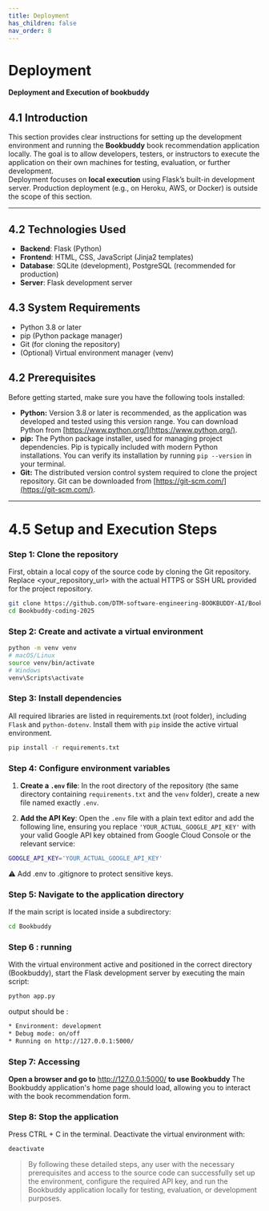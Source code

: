 ```yaml
---
title: Deployment
has_children: false
nav_order: 8
---
```



# Deployment   
**Deployment and Execution of bookbuddy**

## 4.1 Introduction  
This section provides clear instructions for setting up the development environment and running the **Bookbuddy** book recommendation application locally. The goal is to allow developers, testers, or instructors to execute the application on their own machines for testing, evaluation, or further development.  
Deployment focuses on **local execution** using Flask’s built-in development server. Production deployment (e.g., on Heroku, AWS, or Docker) is outside the scope of this section.

---

## 4.2 Technologies Used  
- **Backend**: Flask (Python)  
- **Frontend**: HTML, CSS, JavaScript (Jinja2 templates)  
- **Database**: SQLite (development), PostgreSQL (recommended for production)  
- **Server**: Flask development server  


## 4.3 System Requirements  
- Python 3.8 or later  
- pip (Python package manager)  
- Git (for cloning the repository)  
- (Optional) Virtual environment manager (venv) 


## 4.2 Prerequisites

Before getting started, make sure you have the following tools installed:

* **Python:** Version 3.8 or later is recommended, as the application was developed and tested using this version range. You can download Python from [https://www.python.org/](https://www.python.org/).
* **pip:** The Python package installer, used for managing project dependencies. Pip is typically included with modern Python installations. You can verify its installation by running `pip --version` in your terminal.
* **Git:** The distributed version control system required to clone the project repository. Git can be downloaded from [https://git-scm.com/](https://git-scm.com/).

---

# 4.5 Setup and Execution Steps  

###  Step 1: Clone the repository
First, obtain a local copy of the source code by cloning the Git repository. Replace <your_repository_url> with the actual HTTPS or SSH URL provided for the project repository.
```bash
git clone https://github.com/DTM-software-engineering-BOOKBUDDY-AI/Bookbuddy-coding-2025.git
cd Bookbuddy-coding-2025 
```


### Step 2: Create and activate a virtual environment
```bash
python -m venv venv
# macOS/Linux
source venv/bin/activate
# Windows
venv\Scripts\activate
```

### Step 3: Install dependencies
All required libraries are listed in requirements.txt (root folder), including `Flask` and `python-dotenv`. Install them with `pip` inside the active virtual environment.
```bash 
pip install -r requirements.txt
```
### Step 4: Configure environment variables
1. **Create a `.env` file**: In the root directory of the repository (the same directory containing `requirements.txt` and the `venv` folder), create a new file named exactly `.env`.

2. **Add the API Key**: Open the `.env` file with a plain text editor and add the following line, ensuring you replace `'YOUR_ACTUAL_GOOGLE_API_KEY'` with your valid Google API key obtained from Google Cloud Console or the relevant service:

```bash
GOOGLE_API_KEY='YOUR_ACTUAL_GOOGLE_API_KEY'
```
⚠️ Add .env to .gitignore to protect sensitive keys.

### Step 5: Navigate to the application directory
If the main script is located inside a subdirectory:
```bash
cd Bookbuddy
```
### Step 6 : running 
With the virtual environment active and positioned in the correct directory (Bookbuddy), start the Flask development server by executing the main  script:
```bash
python app.py
```
output should be :
```bash
* Environment: development
* Debug mode: on/off
* Running on http://127.0.0.1:5000/
```

### Step 7: Accessing 
**Open a browser and go to**  http://127.0.0.1:5000/   **to use Bookbuddy**
The Bookbuddy application's home page should load, allowing you to interact with the book recommendation form.

### Step 8: Stop the application
Press CTRL + C in the terminal.
Deactivate the virtual environment with:
```bash
deactivate
```

>By following these detailed steps, any user with the necessary prerequisites and access to the source code can successfully set up the environment, configure the required API key, and run the Bookbuddy application locally for testing, evaluation, or development purposes.


